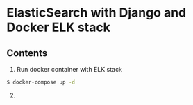 # ElasticSearch with Django and Docker ELK stack

## Contents

1. Run docker container with ELK stack
```bash
$ docker-compose up -d
```

2. 